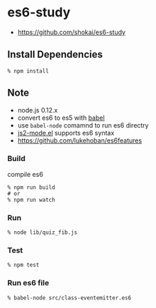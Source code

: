 # es6-study

- https://github.com/shokai/es6-study

## Install Dependencies

    % npm install


## Note

- node.js 0.12.x
- convert es6 to es5 with [babel](https://babeljs.io/)
- use `babel-node` comamnd to run es6 directry
- [js2-mode.el](https://github.com/mooz/js2-mode) supports es6 syntax
- https://github.com/lukehoban/es6features

### Build

compile es6

    % npm run build
    # or
    % npm run watch

### Run

    % node lib/quiz_fib.js

### Test

    % npm test

### Run es6 file

    % babel-node src/class-eventemitter.es6
